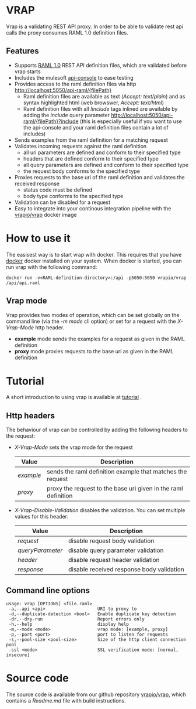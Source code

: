 # VRAP

Vrap is a validating REST API proxy. In order to be able to validate rest api calls the proxy consumes RAML 1.0 definition files.

## Features

- Supports [RAML 1.0](http://www.raml.org) REST API definition files, which are validated before vrap starts 
- Includes the mulesoft [api-console](https://github.com/mulesoft/api-console) to ease testing
- Provides access to the raml definition files via http [http://localhost:5050/api-raml/{filePath}](http://localhost:5050/api-raml/)
    - Raml definition files are available as text (*Accept: text/plain*) and as syntax highlighted html (web browswer, *Accept: text/html*)
    - Raml definition files with all *!include* tags inlined are available by adding the *include* query parameter [http://localhost:5050/api-raml/{filePath}?include](http://localhost:5050/api-raml/1?include) (this is especially useful if you want to use the api-console and your raml definition files contain a lot of includes)
- Sends examples from the raml definition for a matching request 
- Validates incoming requests against the raml definition
    - all uri parameters are defined and conform to their specified type 
    - headers that are defined conform to their specified type
    - all query parameters are defined and conform to their specified type
    - the request body conforms to the specified type
- Proxies requests to the base uri of the raml definition and validates the received response
    - status code must be defined
    - body type conforms to the specified type
- Validation can be disabled for a request
- Easy to integrate into your continous integration pipeline with the [vrapio/vrap](https://hub.docker.com/r/vrapio/vrap/) docker image

# How to use it

The easisest way is to start vrap with docker. This requires that you have [docker](https://www.docker.com/) docker installed on your system. When docker is started, you can run vrap with the following command:

```
docker run -v<RAML-definition-directory>:/api -p5050:5050 vrapio/vrap /api/api.raml 
```

## Vrap mode

Vrap provides two modes of operation, which can be set globally on the command line (via the *-m mode* cli option) or set for a request with the *X-Vrap-Mode* http header.
 
- **example** mode sends the examples for a request as given in the RAML definition
- **proxy** mode proxies requests to the base uri as given in the RAML definition

# Tutorial 

A short introduction to using vrap is available at [tutorial](tutorial.html) .
    
## Http headers

The behaviour of vrap can be controlled by adding the following headers to the request:

- *X-Vrap-Mode* sets the vrap mode for the request

	Value    | Description
	---------|--------
	*example*| sends the raml definition example that matches the request
	*proxy*  | proxy the request to the base uri given in the raml definition

- *X-Vrap-Disable-Validation* disables the validation. You can set multiple values for this header:

	Value           | Description
	----------------|--------
	*request*       | disable request body validation
	*queryParameter*| disable query parameter validation
	*header*        | disable request header validation
	*response*      | disable received response body validation


## Command line options

```
usage: vrap [OPTIONS] <file.raml>
 -a,--api <api>                    URI to proxy to
 -d,--duplicate-detection <bool>   Enable duplicate key detection
 -dr,--dry-run                     Report errors only
 -h,--help                         display help
 -m,--mode <mode>                  vrap mode: [example, proxy]
 -p,--port <port>                  port to listen for requests
 -s,--pool-size <pool-size>        Size of the http client connection pool
 -ssl <mode>                       SSL verification mode: [normal, insecure]
```

# Source code

The source code is available from our github repository [vrapio/vrap](https://github.com/vrapio/vrap/), which contains a *Readme.md* file with build instructions.
	
